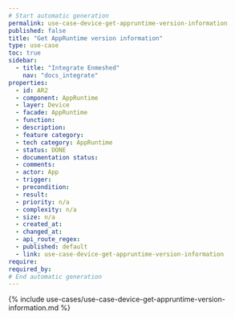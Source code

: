 ```yaml
---
# Start automatic generation
permalink: use-case-device-get-appruntime-version-information
published: false
title: "Get AppRuntime version information"
type: use-case
toc: true
sidebar:
  - title: "Integrate Enmeshed"
    nav: "docs_integrate"
properties:
  - id: AR2
  - component: AppRuntime
  - layer: Device
  - facade: AppRuntime
  - function:
  - description:
  - feature category:
  - tech category: AppRuntime
  - status: DONE
  - documentation status:
  - comments:
  - actor: App
  - trigger:
  - precondition:
  - result:
  - priority: n/a
  - complexity: n/a
  - size: n/a
  - created_at:
  - changed_at:
  - api_route_regex:
  - published: default
  - link: use-case-device-get-appruntime-version-information
require:
required_by:
# End automatic generation
---
```


{% include use-cases/use-case-device-get-appruntime-version-information.md %}
